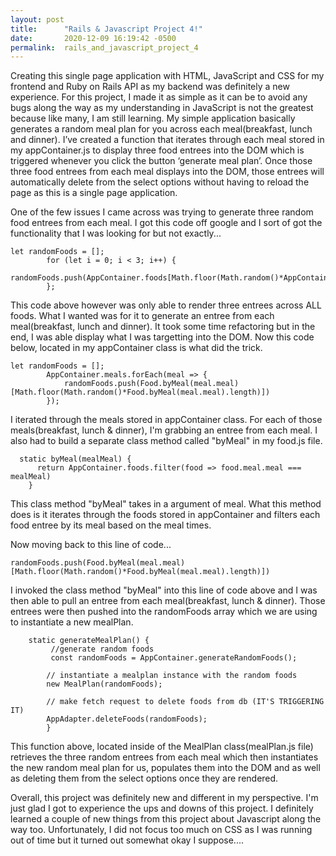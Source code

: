 ```yaml
---
layout: post
title:      "Rails & Javascript Project 4!"
date:       2020-12-09 16:19:42 -0500
permalink:  rails_and_javascript_project_4
---
```



Creating this single page application with HTML, JavaScript and CSS for my frontend and Ruby on Rails API as my backend was definitely a new experience. For this project, I made it as simple as it can be to avoid any bugs along the way as my understanding in JavaScript is not the greatest because like many, I am still learning. My simple application basically generates a random meal plan for you across each meal(breakfast, lunch and dinner). I’ve created a function that iterates through each meal stored in my appContainer.js to display three food entrees into the DOM which is triggered whenever you click the button ‘generate meal plan’. Once those three food entrees from each meal displays into the DOM, those entrees will automatically delete from the select options without having to reload the page as this is a single page application. 

One of the few issues I came across was trying to generate three random food entrees from each meal. I got this code off google and I sort of got the functionality that I was looking for but not exactly...

```
let randomFoods = [];
        for (let i = 0; i < 3; i++) {
        randomFoods.push(AppContainer.foods[Math.floor(Math.random()*AppContainer.foods.length)]);
        };
```

This code above however was only able to render three entrees across ALL foods. What I wanted was for it to generate an entree from each meal(breakfast, lunch and dinner). It took some time refactoring but in the end, I was able display what I was targetting into the DOM. Now this code below, located in my appContainer class is what did the trick.

```
let randomFoods = [];
        AppContainer.meals.forEach(meal => {
            randomFoods.push(Food.byMeal(meal.meal)[Math.floor(Math.random()*Food.byMeal(meal.meal).length)])
        });
```


I iterated through the meals stored in appContainer class. For each of those meals(breakfast, lunch & dinner), I'm grabbing an entree from each meal. I also had to build a separate class method called "byMeal" in my food.js file. 


```
  static byMeal(mealMeal) {
      return AppContainer.foods.filter(food => food.meal.meal === mealMeal)
    }
  ```

		
This class method "byMeal" takes in a argument of meal. What this method does is it iterates through the foods stored in appContainer and filters each food entree by its meal based on the meal times. 

Now moving back to this line of code... 

```
randomFoods.push(Food.byMeal(meal.meal)[Math.floor(Math.random()*Food.byMeal(meal.meal).length)])
```

I invoked the class method "byMeal" into this line of code above and I was then able to pull an entree from each meal(breakfast, lunch & dinner). Those entrees were then pushed into the randomFoods array which we are using to instantiate a new mealPlan. 

```
    static generateMealPlan() {
         //generate random foods
         const randomFoods = AppContainer.generateRandomFoods();

        // instantiate a mealplan instance with the random foods
        new MealPlan(randomFoods);
        
        // make fetch request to delete foods from db (IT'S TRIGGERING IT)
        AppAdapter.deleteFoods(randomFoods);
        }
  ```
	
This function above, located inside of the MealPlan class(mealPlan.js file) retrieves the three random entrees from each meal which then instantiates the new random meal plan for us, populates them into the DOM and as well as deleting them from the select options once they are rendered.

Overall, this project was definitely new and different in my perspective. I'm just glad I got to experience the ups and downs of this project. I definitely learned a couple of new things from this project about Javascript along the way too. Unfortunately, I did not focus too much on CSS as I was running out of time but it turned out somewhat okay I suppose....



				
				

